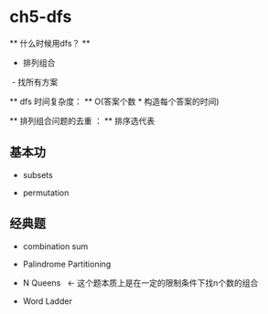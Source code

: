 # ch5-dfs

** 什么时候用dfs？ **
  
  - 排列组合
  
  - 找所有方案


** dfs 时间复杂度： ** O(答案个数 * 构造每个答案的时间) 


** 排列组合问题的去重 ： ** 排序选代表
  
## 基本功

- subsets

- permutation 

## 经典题

 - combination sum

 - Palindrome Partitioning 
 
 - N Queens   <- 这个题本质上是在一定的限制条件下找n个数的组合
 
 - Word Ladder
